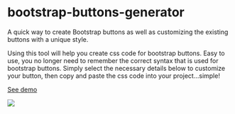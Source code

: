 # bootstrap-buttons-generator

A quick way to create Bootstrap buttons as well as customizing the existing buttons with a unique style.

Using this tool will help you create css code for bootstrap buttons. Easy to use, you no longer need to remember the correct syntax that is used for bootstrap buttons. Simply select the necessary details below to customize your button, then copy and paste the css code into your project...simple!

<a href="https://pomerla.github.io/bootstrap-buttons-generator/">See demo</a>

<img src="https://github.com/pomerla/bootstrap-buttons-generator/img/bootstrap-buttons-generator.png"/>
